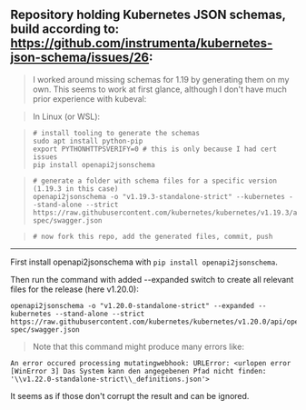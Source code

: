 Repository holding Kubernetes JSON schemas, build according to: https://github.com/instrumenta/kubernetes-json-schema/issues/26:
---

> I worked around missing schemas for 1.19 by generating them on my own. This seems to work at first glance, although I don't have much prior experience with kubeval:

> In Linux (or WSL):

>     # install tooling to generate the schemas
>     sudo apt install python-pip
>     export PYTHONHTTPSVERIFY=0 # this is only because I had cert issues
>     pip install openapi2jsonschema

>     # generate a folder with schema files for a specific version (1.19.3 in this case)
>     openapi2jsonschema -o "v1.19.3-standalone-strict" --kubernetes --stand-alone --strict https://raw.githubusercontent.com/kubernetes/kubernetes/v1.19.3/api/openapi-spec/swagger.json

>     # now fork this repo, add the generated files, commit, push

---

First install openapi2jsonschema with `pip install openapi2jsonschema`.

Then run the command with added --expanded switch to create all relevant files for the release (here v1.20.0):

    openapi2jsonschema -o "v1.20.0-standalone-strict" --expanded --kubernetes --stand-alone --strict https://raw.githubusercontent.com/kubernetes/kubernetes/v1.20.0/api/openapi-spec/swagger.json

> Note that this command might produce many errors like:

`An error occured processing mutatingwebhook: URLError: <urlopen error [WinError 3] Das System kann den angegebenen Pfad nicht finden: '\\v1.22.0-standalone-strict\\_definitions.json'>`

It seems as if those don't corrupt the result and can be ignored.